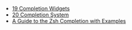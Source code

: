 - [19 Completion Widgets](https://zsh.sourceforge.io/Doc/Release/Completion-Widgets.html#Completion-Widgets)
- [20 Completion System](https://zsh.sourceforge.io/Doc/Release/Completion-System.html#Completion-System)
- [A Guide to the Zsh Completion with Examples](https://thevaluable.dev/)

